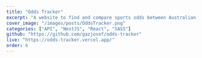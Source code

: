 ```yaml
---
title: "Odds Tracker"
excerpt: "A website to find and compare sports odds between Australian bookmakers."
cover_image: "/images/posts/OddsTracker.png"
categories: ["API", "NextJS", "React", "SASS"]
github: "https://github.com/gazjosef/odds-tracker"
live: "https://odds-tracker.vercel.app/"
order: 6
---
```

